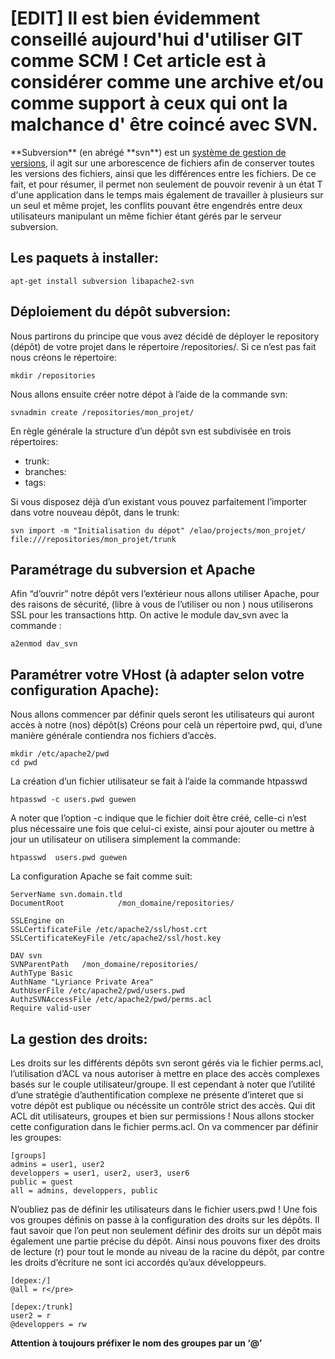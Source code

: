 # **[EDIT]** Il est bien évidemment conseillé aujourd'hui d'utiliser GIT comme SCM ! Cet article est à considérer comme une archive et/ou comme support à ceux qui ont la malchance d' être coincé avec SVN.

<p>**Subversion** (en abrégé **svn**) est un <a class="mw-redirect" title="Système de gestion de versions" target="_blank" href="http://fr.wikipedia.org/wiki/Syst%C3%A8me_de_gestion_de_versions">système de gestion de versions</a>, il agit sur une arborescence de fichiers afin de conserver toutes les versions des fichiers, ainsi que les différences entre les fichiers. De ce fait, et pour résumer, il permet non seulement de pouvoir revenir à un état T d'une application dans le temps mais également de travailler à plusieurs sur un seul et même projet, les conflits pouvant être engendrés entre deux utilisateurs manipulant un même fichier étant gérés par le serveur subversion.</p>

## Les paquets à installer:

```shell
apt-get install subversion libapache2-svn
```

## Déploiement du dépôt subversion:

Nous partirons du principe que vous avez décidé de déployer le repository (dépôt) de votre projet dans le répertoire /repositories/. Si ce n’est pas fait nous créons le répertoire:

```
mkdir /repositories
```

Nous allons ensuite créer notre dépot à l’aide de la commande svn:

```
svnadmin create /repositories/mon_projet/
```

En règle générale la structure d’un dépôt svn est subdivisée en trois répertoires:

* trunk:
* branches:
* tags:

Si vous disposez déjà d’un existant vous pouvez parfaitement l’importer dans votre nouveau dépôt, dans le trunk:

```
svn import -m "Initialisation du dépot" /elao/projects/mon_projet/ file:///repositories/mon_projet/trunk
```

## Paramétrage du subversion et Apache

Afin “d’ouvrir” notre dépôt vers l’extérieur nous allons utiliser Apache, pour des raisons de sécurité, (libre à vous de l’utiliser ou non ) nous utiliserons SSL pour les transactions http. On active le module dav_svn avec la commande :

```
a2enmod dav_svn
```

## Paramétrer votre VHost (à adapter selon votre configuration Apache):

Nous allons commencer par définir quels seront les utilisateurs qui auront accès à notre (nos) dépôt(s) Créons pour celà un répertoire pwd, qui, d’une manière générale contiendra nos fichiers d’accès.

```
mkdir /etc/apache2/pwd
cd pwd
```

La création d’un fichier utilisateur se fait à l’aide la commande htpasswd

```
htpasswd -c users.pwd guewen
```

A noter que l’option -c indique que le fichier doit être créé, celle-ci n’est plus nécessaire une fois que celui-ci existe, ainsi pour ajouter ou mettre à jour un utilisateur on utilisera simplement la commande:

```
htpasswd  users.pwd guewen
```

La configuration Apache se fait comme suit:

```
ServerName svn.domain.tld
DocumentRoot            /mon_domaine/repositories/

SSLEngine on
SSLCertificateFile /etc/apache2/ssl/host.crt
SSLCertificateKeyFile /etc/apache2/ssl/host.key

DAV svn
SVNParentPath   /mon_domaine/repositories/
AuthType Basic
AuthName "Lyriance Private Area"
AuthUserFile /etc/apache2/pwd/users.pwd
AuthzSVNAccessFile /etc/apache2/pwd/perms.acl
Require valid-user
```

## La gestion des droits:

Les droits sur les différents dépôts svn seront gérés via le fichier perms.acl, l’utilisation d’ACL va nous autoriser à mettre en place des accès complexes basés sur le couple utilisateur/groupe. Il est cependant à noter que l’utilité d’une stratégie d’authentification complexe ne présente d’interet que si votre dépôt est publique ou nécéssite un contrôle strict des accès. Qui dit ACL dit utilisateurs, groupes et bien sur permissions ! Nous allons stocker cette configuration dans le fichier perms.acl. On va commencer par définir les groupes:

```
[groups]
admins = user1, user2
developpers = user1, user2, user3, user6
public = guest
all = admins, developpers, public
```

N’oubliez pas de définir les utilisateurs dans le fichier users.pwd ! Une fois vos groupes définis on passe à la configuration des droits sur les dépôts. Il faut savoir que l’on peut non seulement définir des droits sur un dépôt mais également une partie précise du dépôt. Ainsi nous pouvons fixer des droits de lecture (r) pour tout le monde au niveau de la racine du dépôt, par contre les droits d’écriture ne sont ici accordés qu’aux développeurs.

```
[depex:/]
@all = r</pre>

[depex:/trunk]
user2 = r
@developpers = rw
```

<strong>Attention à toujours préfixer le nom des groupes par un ‘@’</strong>